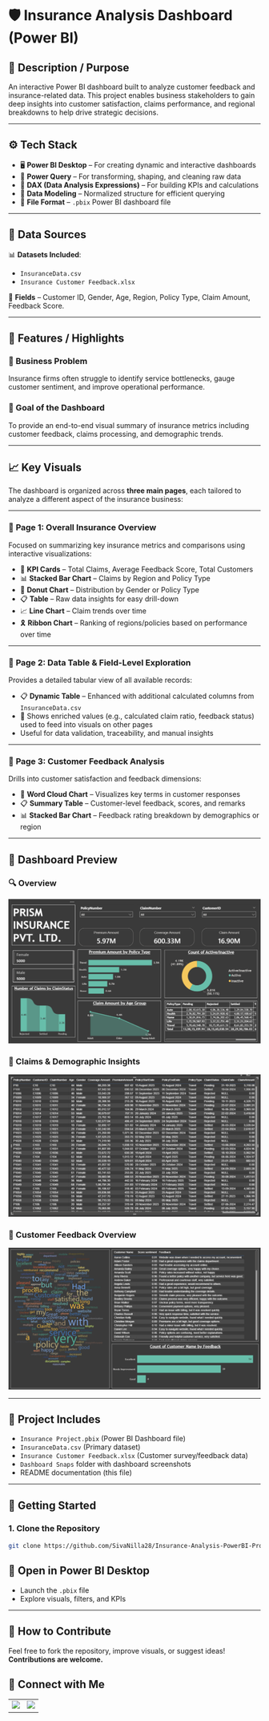 # 🛡️ Insurance Analysis Dashboard (Power BI)

## 📘 Description / Purpose
An interactive Power BI dashboard built to analyze customer feedback and insurance-related data. This project enables business stakeholders to gain deep insights into customer satisfaction, claims performance, and regional breakdowns to help drive strategic decisions.

---

## ⚙️ Tech Stack

- 🖥️ **Power BI Desktop** – For creating dynamic and interactive dashboards  
- 🔄 **Power Query** – For transforming, shaping, and cleaning raw data  
- 🧠 **DAX (Data Analysis Expressions)** – For building KPIs and calculations  
- 🧱 **Data Modeling** – Normalized structure for efficient querying  
- 📁 **File Format** – `.pbix` Power BI dashboard file  

---

## 📂 Data Sources

📊 **Datasets Included**:  
- `InsuranceData.csv`  
- `Insurance Customer Feedback.xlsx`  

🧾 **Fields** – Customer ID, Gender, Age, Region, Policy Type, Claim Amount, Feedback Score.

---

## 🌟 Features / Highlights

### 🎯 Business Problem
Insurance firms often struggle to identify service bottlenecks, gauge customer sentiment, and improve operational performance.

### 🎯 Goal of the Dashboard
To provide an end-to-end visual summary of insurance metrics including customer feedback, claims processing, and demographic trends.

---

## 📈 Key Visuals

The dashboard is organized across **three main pages**, each tailored to analyze a different aspect of the insurance business:

---

### 📄 **Page 1: Overall Insurance Overview**
Focused on summarizing key insurance metrics and comparisons using interactive visualizations:
- 📌 **KPI Cards** – Total Claims, Average Feedback Score, Total Customers  
- 📊 **Stacked Bar Chart** – Claims by Region and Policy Type  
- 🍩 **Donut Chart** – Distribution by Gender or Policy Type  
- 📋 **Table** – Raw data insights for easy drill-down  
- 📈 **Line Chart** – Claim trends over time  
- 🎗️ **Ribbon Chart** – Ranking of regions/policies based on performance over time  

---

### 📄 **Page 2: Data Table & Field-Level Exploration**
Provides a detailed tabular view of all available records:
- 📋 **Dynamic Table** – Enhanced with additional calculated columns from `InsuranceData.csv`  
- 📌 Shows enriched values (e.g., calculated claim ratio, feedback status) used to feed into visuals on other pages  
- Useful for data validation, traceability, and manual insights  

---

### 📄 **Page 3: Customer Feedback Analysis**
Drills into customer satisfaction and feedback dimensions:
- 🧠 **Word Cloud Chart** – Visualizes key terms in customer responses  
- 📋 **Summary Table** – Customer-level feedback, scores, and remarks  
- 📊 **Stacked Bar Chart** – Feedback rating breakdown by demographics or region  

---

## 📸 Dashboard Preview

### 🔍 Overview  
![Overview – Key insights and KPIs](https://raw.githubusercontent.com/SivaNilla28/Insurance-Analysis-PowerBI-Project/main/Dashboard%20Snaps/Page%201.png)

### 🧾 Claims & Demographic Insights  
![Claims and Demographics](https://raw.githubusercontent.com/SivaNilla28/Insurance-Analysis-PowerBI-Project/main/Dashboard%20Snaps/Page%202.png)

### 💬 Customer Feedback Overview  
![Customer Feedback Overview](https://raw.githubusercontent.com/SivaNilla28/Insurance-Analysis-PowerBI-Project/main/Dashboard%20Snaps/Page%203.png)

---

## 📁 Project Includes

- `Insurance Project.pbix` (Power BI Dashboard file)  
- `InsuranceData.csv` (Primary dataset)  
- `Insurance Customer Feedback.xlsx` (Customer survey/feedback data)  
- `Dashboard Snaps` folder with dashboard screenshots  
- README documentation (this file)

---

## 🚀 Getting Started

### 1. Clone the Repository

```bash
git clone https://github.com/SivaNilla28/Insurance-Analysis-PowerBI-Project.git

```

## 🧩 Open in Power BI Desktop

- Launch the `.pbix` file  
- Explore visuals, filters, and KPIs

---

## 🤝 How to Contribute

Feel free to fork the repository, improve visuals, or suggest ideas!  
**Contributions are welcome.**
## 🔗 Connect with Me

<table>
  <tr>
    <td>
      <a href="https://www.linkedin.com/in/siva-nilla" target="_blank">
        <img src="https://img.shields.io/badge/LINKEDIN-SIVA%20NILLA-0077B5?style=for-the-badge&logo=linkedin&logoColor=white"/>
      </a>
    </td>
    <td>
      <a href="mailto:nillasiva526@gmail.com">
        <img src="https://img.shields.io/badge/EMAIL-NILLASIVA526%40GMAIL.COM-D14836?style=for-the-badge&logo=gmail&logoColor=white"/>
      </a>
    </td>
  </tr>
</table>
